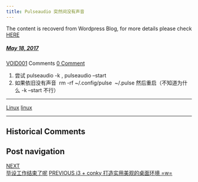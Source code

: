 ```yaml
---
title: Pulseaudio 突然间没有声音
---
```

The content is recoverd from Wordpress Blog, for more details please check [HERE](recover-my-blog)



#####  [May 18, 2017](https://web.archive.org/web/20201024112523/https://void-shana.moe/linux/pulseaudio-%e7%aa%81%e7%84%b6%e9%97%b4%e6%b2%a1%e6%9c%89%e5%a3%b0%e9%9f%b3.html "10:27 pm") 
[VOID001](https://web.archive.org/web/20201024112523/https://void-shana.moe/author/void001 "View all posts by VOID001") Comments  [0 Comment](https://web.archive.org/web/20201024112523/https://void-shana.moe/linux/pulseaudio-%e7%aa%81%e7%84%b6%e9%97%b4%e6%b2%a1%e6%9c%89%e5%a3%b0%e9%9f%b3.html#respond)





1. 尝试 pulseaudio -k , pulseaudio –start
2. 如果依旧没有声音  rm -rf ~/.config/pulse  ~/.pulse 然后重启（不知道为什么 -k –start 不行）






---


[Linux](https://web.archive.org/web/20201024112523/https://void-shana.moe/category/linux) [linux](https://web.archive.org/web/20201024112523/https://void-shana.moe/tag/linux) 






------------------------
## Historical Comments
Post navigation
---------------
[NEXT  
毕设工作结束了呢](https://web.archive.org/web/20201024112523/https://void-shana.moe/uncategorized/%e6%af%95%e8%ae%be%e5%b7%a5%e4%bd%9c%e7%bb%93%e6%9d%9f%e4%ba%86%e5%91%a2.html)
[PREVIOUS 
i3 + conky 打造实用美观的桌面环境 =w=](https://web.archive.org/web/20201024112523/https://void-shana.moe/linux/i3-conky-%e6%89%93%e9%80%a0%e5%ae%9e%e7%94%a8%e7%be%8e%e8%a7%82%e7%9a%84%e6%a1%8c%e9%9d%a2%e7%8e%af%e5%a2%83-w.html)

            